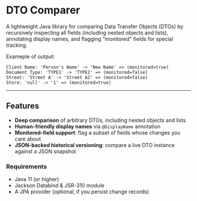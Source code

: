 # DTO Comparer

A lightweight Java library for comparing Data Transfer Objects (DTOs) by recursively inspecting all fields (including nested objects and lists), annotating display names, and flagging “monitored” fields for special tracking.

Exameple of output:
```text
Client Name: 'Person's Name' -> 'New Name' => (monitored=true)
Document Type: 'TYPE1' -> 'TYPE2' => (monitored=false)
Street: 'Street A' -> 'Street A2' => (monitored=false)
Store: 'null' -> '1' => (monitored=true)
```

---

## Features

- **Deep comparison** of arbitrary DTOs, including nested objects and lists  
- **Human-friendly display names** via `@DisplayName` annotation  
- **Monitored-field support**: flag a subset of fields whose changes you care about  
- **JSON‐backed historical versioning**: compare a live DTO instance against a JSON snapshot

### Requirements

- Java 11 (or higher)  
- Jackson Databind & JSR-310 module  
- A JPA provider (optional, if you persist change records)
